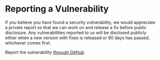 # Reporting a Vulnerability

If you believe you have found a security vulnerability, we would appreciate a
private report so that we can work on and release a fix before public
disclosure. Any vulnerabilities reported to us will be disclosed publicly
either when a new version with fixes is released or 90 days has passed,
whichever comes first.

Report the vulnerability [through GitHub](https://github.com/northpolesec/santa/security/advisories/new).
